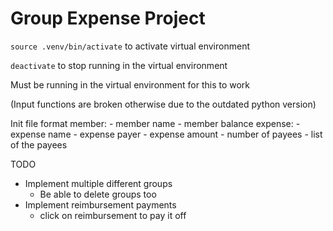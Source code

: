 # Group Expense Project

```source .venv/bin/activate``` to activate virtual environment

```deactivate``` to stop running in the virtual environment

Must be running in the virtual environment for this to work

(Input functions are broken otherwise due to the outdated python version)

Init file format
member:
    - member name
    - member balance
expense:
    - expense name
    - expense payer
    - expense amount
    - number of payees
    - list of the payees

TODO
- Implement multiple different groups
    - Be able to delete groups too
- Implement reimbursement payments
    - click on reimbursement to pay it off
